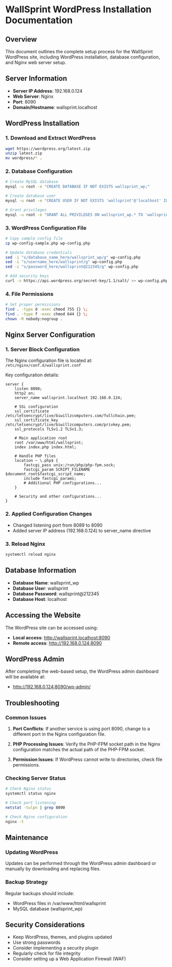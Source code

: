 # WallSprint WordPress Installation Documentation

## Overview

This document outlines the complete setup process for the WallSprint WordPress site, including WordPress installation, database configuration, and Nginx web server setup.

## Server Information

- **Server IP Address**: 192.168.0.124
- **Web Server**: Nginx
- **Port**: 8090
- **Domain/Hostname**: wallsprint.localhost

## WordPress Installation

### 1. Download and Extract WordPress

```bash
wget https://wordpress.org/latest.zip
unzip latest.zip
mv wordpress/* .
```

### 2. Database Configuration

```bash
# Create MySQL database
mysql -u root -e "CREATE DATABASE IF NOT EXISTS wallsprint_wp;"

# Create database user
mysql -u root -e "CREATE USER IF NOT EXISTS 'wallsprint'@'localhost' IDENTIFIED BY 'wallsprint@212345';"

# Grant privileges
mysql -u root -e "GRANT ALL PRIVILEGES ON wallsprint_wp.* TO 'wallsprint'@'localhost'; FLUSH PRIVILEGES;"
```

### 3. WordPress Configuration File

```bash
# Copy sample config file
cp wp-config-sample.php wp-config.php

# Update database credentials
sed -i "s/database_name_here/wallsprint_wp/g" wp-config.php
sed -i "s/username_here/wallsprint/g" wp-config.php
sed -i "s/password_here/wallsprint@212345/g" wp-config.php

# Add security keys
curl -s https://api.wordpress.org/secret-key/1.1/salt/ >> wp-config.php
```

### 4. File Permissions

```bash
# Set proper permissions
find . -type d -exec chmod 755 {} \;
find . -type f -exec chmod 644 {} \;
chown -R nobody:nogroup .
```

## Nginx Server Configuration

### 1. Server Block Configuration

The Nginx configuration file is located at: `/etc/nginx/conf.d/wallsprint.conf`

Key configuration details:
```nginx
server {
    listen 8090;
    http2 on;
    server_name wallsprint.localhost 192.168.0.124;
    
    # SSL configuration
    ssl_certificate /etc/letsencrypt/live/biwillzcomputers.com/fullchain.pem;
    ssl_certificate_key /etc/letsencrypt/live/biwillzcomputers.com/privkey.pem;
    ssl_protocols TLSv1.2 TLSv1.3;
    
    # Main application root
    root /var/www/html/wallsprint;
    index index.php index.html;
    
    # Handle PHP files
    location ~ \.php$ {
        fastcgi_pass unix:/run/php/php-fpm.sock;
        fastcgi_param SCRIPT_FILENAME $document_root$fastcgi_script_name;
        include fastcgi_params;
        # Additional PHP configurations...
    }
    
    # Security and other configurations...
}
```

### 2. Applied Configuration Changes

- Changed listening port from 8089 to 8090
- Added server IP address (192.168.0.124) to server_name directive

### 3. Reload Nginx

```bash
systemctl reload nginx
```

## Database Information

- **Database Name**: wallsprint_wp
- **Database User**: wallsprint
- **Database Password**: wallsprint@212345
- **Database Host**: localhost

## Accessing the Website

The WordPress site can be accessed using:

- **Local access**: http://wallsprint.localhost:8090
- **Remote access**: http://192.168.0.124:8090

## WordPress Admin

After completing the web-based setup, the WordPress admin dashboard will be available at:

- http://192.168.0.124:8090/wp-admin/

## Troubleshooting

### Common Issues

1. **Port Conflicts**: If another service is using port 8090, change to a different port in the Nginx configuration file.

2. **PHP Processing Issues**: Verify the PHP-FPM socket path in the Nginx configuration matches the actual path of the PHP-FPM socket.

3. **Permission Issues**: If WordPress cannot write to directories, check file permissions.

### Checking Server Status

```bash
# Check Nginx status
systemctl status nginx

# Check port listening
netstat -tulpn | grep 8090

# Check Nginx configuration
nginx -t
```

## Maintenance

### Updating WordPress

Updates can be performed through the WordPress admin dashboard or manually by downloading and replacing files.

### Backup Strategy

Regular backups should include:
- WordPress files in /var/www/html/wallsprint
- MySQL database (wallsprint_wp)

## Security Considerations

- Keep WordPress, themes, and plugins updated
- Use strong passwords
- Consider implementing a security plugin
- Regularly check for file integrity
- Consider setting up a Web Application Firewall (WAF)
